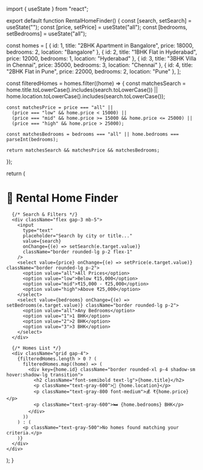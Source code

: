 import { useState } from "react";

export default function RentalHomeFinder() {
  const [search, setSearch] = useState("");
  const [price, setPrice] = useState("all");
  const [bedrooms, setBedrooms] = useState("all");

  const homes = [
    { id: 1, title: "2BHK Apartment in Bangalore", price: 18000, bedrooms: 2, location: "Bangalore" },
    { id: 2, title: "1BHK Flat in Hyderabad", price: 12000, bedrooms: 1, location: "Hyderabad" },
    { id: 3, title: "3BHK Villa in Chennai", price: 35000, bedrooms: 3, location: "Chennai" },
    { id: 4, title: "2BHK Flat in Pune", price: 22000, bedrooms: 2, location: "Pune" },
  ];

  const filteredHomes = homes.filter((home) => {
    const matchesSearch = home.title.toLowerCase().includes(search.toLowerCase()) ||
                          home.location.toLowerCase().includes(search.toLowerCase());

    const matchesPrice = price === "all" ||
      (price === "low" && home.price < 15000) ||
      (price === "mid" && home.price >= 15000 && home.price <= 25000) ||
      (price === "high" && home.price > 25000);

    const matchesBedrooms = bedrooms === "all" || home.bedrooms === parseInt(bedrooms);

    return matchesSearch && matchesPrice && matchesBedrooms;
  });

  return (
    <div className="p-6 max-w-3xl mx-auto">
      <h1 className="text-2xl font-bold mb-4">🏡 Rental Home Finder</h1>

      {/* Search & Filters */}
      <div className="flex gap-3 mb-5">
        <input
          type="text"
          placeholder="Search by city or title..."
          value={search}
          onChange={(e) => setSearch(e.target.value)}
          className="border rounded-lg p-2 flex-1"
        />
        <select value={price} onChange={(e) => setPrice(e.target.value)} className="border rounded-lg p-2">
          <option value="all">All Prices</option>
          <option value="low">Below ₹15,000</option>
          <option value="mid">₹15,000 - ₹25,000</option>
          <option value="high">Above ₹25,000</option>
        </select>
        <select value={bedrooms} onChange={(e) => setBedrooms(e.target.value)} className="border rounded-lg p-2">
          <option value="all">Any Bedrooms</option>
          <option value="1">1 BHK</option>
          <option value="2">2 BHK</option>
          <option value="3">3 BHK</option>
        </select>
      </div>

      {/* Homes List */}
      <div className="grid gap-4">
        {filteredHomes.length > 0 ? (
          filteredHomes.map((home) => (
            <div key={home.id} className="border rounded-xl p-4 shadow-sm hover:shadow-lg transition">
              <h2 className="font-semibold text-lg">{home.title}</h2>
              <p className="text-gray-600">📍 {home.location}</p>
              <p className="text-gray-800 font-medium">💰 ₹{home.price}</p>
              <p className="text-gray-600">🛏 {home.bedrooms} BHK</p>
            </div>
          ))
        ) : (
          <p className="text-gray-500">No homes found matching your criteria.</p>
        )}
      </div>
    </div>
  );
}
